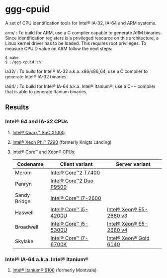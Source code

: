 # ggg-cpuid

A set of CPU identification tools for Intel® IA-32, IA-64 and ARM systems.

arm/  : To build for ARM, use a C compiler capable to generate ARM binaries. Since identification registers is a privileged resource on this architecture, a Linux kernel driver has to be loaded. This requires root privileges.
To measure CPUID value on ARM follow the next steps:

    $ make
    $ ./ggg-cpuid.sh

ia32/ : To build for Intel® IA-32 a.k.a. x86/x86_64, use a C compiler to generate Intel® IA-32 binaries.

ia64/ : To build for Intel® IA-64 a.k.a. Intel® Itanium®, use a C++ compiler that is able to generate Itanium binaries.

## Results

### Intel® 64 and IA-32 CPUs

1. [Intel® Quark™ SoC X1000](dumps/ia32/Intel®%20Quark™%20SoC%20X1000.md)
2. [Intel® Xeon Phi™ 7290](dumps/ia32/Intel®%20Xeon%20Phi™%207290.md) (formerly Knigts Landing)
3. Intel® Core™ and Xeon® CPUs:

   | Codename     | Client variant                                                         | Server variant                                                         |
   | ---          | ---                                                                    | ---                                                                    |
   | Merom        | [Intel® Core™2 T7400](dumps/ia32/Intel®%20Core™2%20T7400.md)           |                                                                        |
   | Penryn       | [Intel® Core™2 Duo P9500](dumps/ia32/Intel®%20Core™2%20Duo%20P9500.md) |                                                                        |
   | Sandy Bridge | [Intel® Core™ i7-2600](dumps/ia32/Intel®%20Core™%20i7-2600.md)         |                                                                        |
   | Haswell      | [Intel® Core™ i5-4200U](dumps/ia32/Intel®%20Core™%20i5-4200U.md)       | [Intel® Xeon® E5-2680 v3](dumps/ia32/Intel®%20Xeon®%20E5-2680%20v3.md) |
   | Broadwell    | [Intel® Core™ i5-5300U](dumps/ia32/Intel®%20Core™%20i5-5300U.md)       | [Intel® Xeon® E5-2680 v4](dumps/ia32/Intel®%20Xeon®%20E5-2680%20v4.md) |
   | Skylake      | [Intel® Core™ i7-6700K](dumps/ia32/Intel®%20Core™%20i7-6700K.md)       | [Intel® Xeon® Gold 6140](dumps/ia32/Intel®%20Xeon®%20Gold%206140.md)   |

### Intel® IA-64 a.k.a. Intel® Itanium®

1. [Intel® Itanium® 9100](dumps/ia64/Intel®%20Itanium®%209100.md) (formerly Montvale)
